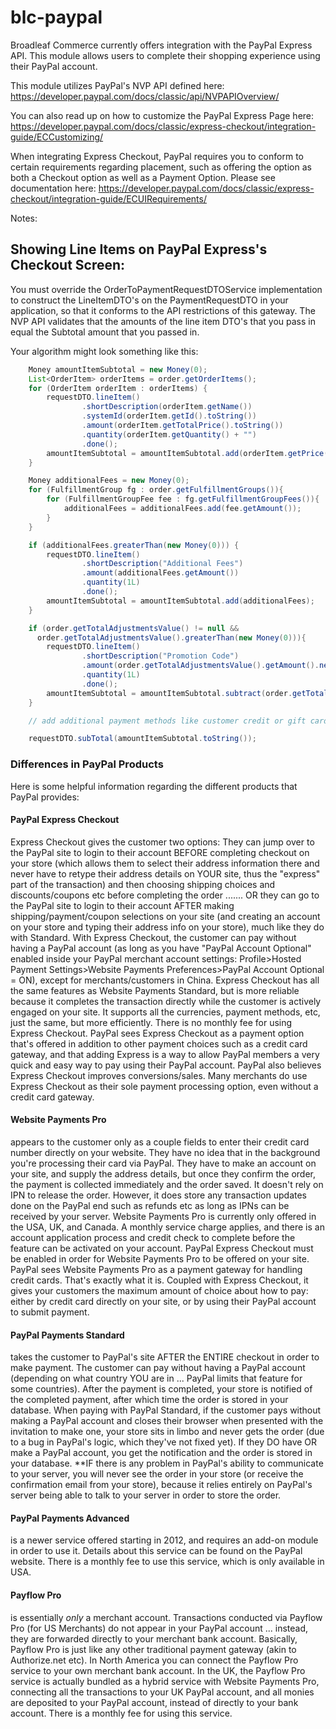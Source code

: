 blc-paypal
=============

Broadleaf Commerce currently offers integration with the PayPal Express API.
This module allows users to complete their shopping experience using their PayPal account.

This module utilizes PayPal's NVP API defined here: https://developer.paypal.com/docs/classic/api/NVPAPIOverview/

You can also read up on how to customize the PayPal Express Page here: https://developer.paypal.com/docs/classic/express-checkout/integration-guide/ECCustomizing/

When integrating Express Checkout, PayPal requires you to conform to certain requirements regarding placement,
such as offering the option as both a Checkout option as well as a Payment Option. Please see documentation here: https://developer.paypal.com/docs/classic/express-checkout/integration-guide/ECUIRequirements/


Notes:
## Showing Line Items on PayPal Express's Checkout Screen:

You must override the OrderToPaymentRequestDTOService implementation to construct
the LineItemDTO's on the PaymentRequestDTO in your application, so that it conforms to the API restrictions of this gateway.
The NVP API validates that the amounts of the line item DTO's that you pass in equal the Subtotal amount
that you passed in.

Your algorithm might look something like this:
```java
    Money amountItemSubtotal = new Money(0);
    List<OrderItem> orderItems = order.getOrderItems();
    for (OrderItem orderItem : orderItems) {
        requestDTO.lineItem()
                .shortDescription(orderItem.getName())
                .systemId(orderItem.getId().toString())
                .amount(orderItem.getTotalPrice().toString())
                .quantity(orderItem.getQuantity() + "")
                .done();
        amountItemSubtotal = amountItemSubtotal.add(orderItem.getPrice().multiply(orderItem.getQuantity()));
    }

    Money additionalFees = new Money(0);
    for (FulfillmentGroup fg : order.getFulfillmentGroups()){
        for (FulfillmentGroupFee fee : fg.getFulfillmentGroupFees()){
            additionalFees = additionalFees.add(fee.getAmount());
        }
    }

    if (additionalFees.greaterThan(new Money(0))) {
        requestDTO.lineItem()
                .shortDescription("Additional Fees")
                .amount(additionalFees.getAmount())
                .quantity(1L)
                .done();
        amountItemSubtotal = amountItemSubtotal.add(additionalFees);
    }

    if (order.getTotalAdjustmentsValue() != null &&
      order.getTotalAdjustmentsValue().greaterThan(new Money(0))){
        requestDTO.lineItem()
                .shortDescription("Promotion Code")
                .amount(order.getTotalAdjustmentsValue().getAmount().negate())
                .quantity(1L)
                .done();
        amountItemSubtotal = amountItemSubtotal.subtract(order.getTotalAdjustmentsValue());
    }

    // add additional payment methods like customer credit or gift cards etc...

    requestDTO.subTotal(amountItemSubtotal.toString());

```


### Differences in PayPal Products

Here is some helpful information regarding the different products that PayPal provides:

#### PayPal Express Checkout

Express Checkout gives the customer two options: They can jump over to the PayPal site to login to their account BEFORE completing checkout on your store (which allows them to select their address information there and never have to re­type their address details on YOUR site, thus the "express" part of the transaction) and then choosing shipping choices and discounts/coupons etc before completing the order ....... OR they can go to the PayPal site to login to their account AFTER making shipping/payment/coupon selections on your site (and creating an account on your store and typing their address info on your store), much like they do with Standard.
With Express Checkout, the customer can pay without having a PayPal account (as long as you have "PayPal Account Optional" enabled inside your PayPal merchant account settings: Profile­>Hosted Payment Settings­>Website Payments Preferences­>PayPal Account Optional = ON), except for merchants/customers in China.
Express Checkout has all the same features as Website Payments Standard, but is more reliable because it completes the transaction directly while the customer is actively engaged on your site. It supports all the currencies, payment methods, etc, just the same, but more efficiently. There is no monthly fee for using Express Checkout.
PayPal sees Express Checkout as a payment option that's offered in addition to other payment choices such as a credit card gateway, and that adding Express is a way to allow PayPal members a very quick and easy way to pay using their PayPal account. PayPal also believes Express Checkout improves conversions/sales. Many merchants do use Express Checkout as their sole payment processing option, even without a credit card gateway.

#### Website Payments Pro

appears to the customer only as a couple fields to enter their credit card number directly on your website. They have no idea that in the background you're processing their card via PayPal. They have to make an account on your site, and supply the address details, but once they confirm the order, the payment is collected immediately and the order saved. It doesn't rely on IPN to release the order. However, it does store any transaction updates done on the PayPal end such as refunds etc as long as IPNs can be received by your server. Website Payments Pro is currently only offered in the USA, UK, and Canada. A monthly service charge applies, and there is an account application process and credit check to complete before the feature can be activated on your account. PayPal Express Checkout must be enabled in order for Website Payments Pro to be offered on your site.
PayPal sees Website Payments Pro as a payment gateway for handling credit cards. That's exactly what it is. Coupled with Express Checkout, it gives your customers the maximum amount of choice about how to pay: either by credit card directly on your site, or by using their PayPal account to submit payment.

#### PayPal Payments Standard

takes the customer to PayPal's site AFTER the ENTIRE checkout in order to make payment. The customer can pay without having a PayPal account (depending on what country YOU are in ... PayPal limits that feature for some countries). After the payment is completed, your store is notified of the completed payment, after which time the order is stored in your database. When paying with PayPal Standard, if the customer pays without making a PayPal account and closes their browser when presented with the invitation to make one, your store sits in limbo and never gets the order (due to a bug in PayPal's logic, which they've not fixed yet). If they DO have OR make a PayPal account, you get the notification and the order is stored in your database.
**IF there is any problem in PayPal's ability to communicate to your server, you will never see the order in your store (or receive the confirmation email from your store), because it relies entirely on PayPal's server being able to talk to your server in order to store the order.

#### PayPal Payments Advanced

is a newer service offered starting in 2012, and requires an add-on module in order to use it. Details about this service can be found on the PayPal website. There is a monthly fee to use this service, which is only available in USA.

#### Payflow Pro

is essentially *only* a merchant account. Transactions conducted via Payflow Pro (for US Merchants) do not appear in your PayPal account ... instead, they are forwarded directly to your merchant bank account. Basically, Payflow Pro is just like any other traditional payment gateway (akin to Authorize.net etc). In North America you can connect the Payflow Pro service to your own merchant bank account. In the UK, the Payflow Pro service is actually bundled as a hybrid service with Website Payments Pro, connecting all the transactions to your UK PayPal account, and all monies are deposited to your PayPal account, instead of directly to your bank account. There is a monthly fee for using this service.


